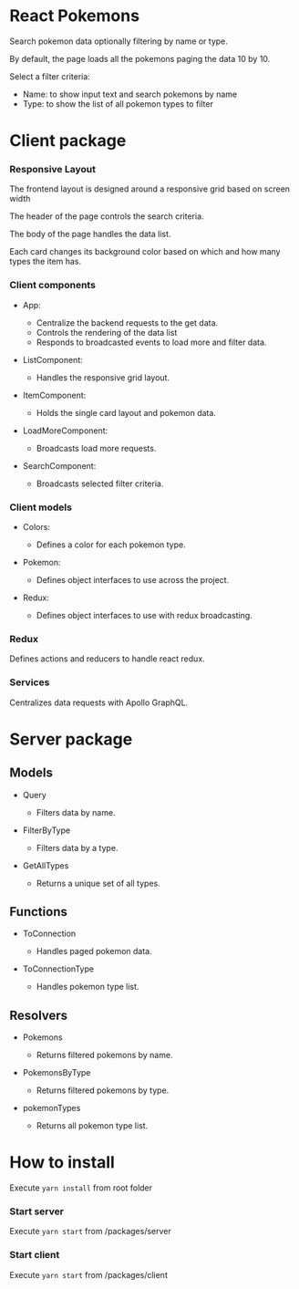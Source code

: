 # React Pokemons

Search pokemon data optionally filtering by name or type.

By default, the page loads all the pokemons paging the data 10 by 10.

Select a filter criteria:
- Name: to show input text and search pokemons by name
- Type: to show the list of all pokemon types to filter

# Client package

### Responsive Layout

The frontend layout is designed around a responsive grid based on screen width

The header of the page controls the search criteria.

The body of the page handles the data list.

Each card changes its background color based on which and how many types the item has.

### Client components

- App: 
    - Centralize the backend requests to the get data.
    - Controls the rendering of the data list
    - Responds to broadcasted events to load more and filter data.
    
- ListComponent:
    - Handles the responsive grid layout.
    
- ItemComponent:
    - Holds the single card layout and pokemon data.
    
- LoadMoreComponent:
    - Broadcasts load more requests.
    
- SearchComponent:
    - Broadcasts selected filter criteria.
    
### Client models

- Colors:
    - Defines a color for each pokemon type.
    
- Pokemon:
    - Defines object interfaces to use across the project.
    
- Redux:
    - Defines object interfaces to use with redux broadcasting.
    
### Redux

Defines actions and reducers to handle react redux. 

### Services

Centralizes data requests with Apollo GraphQL.

# Server package

## Models

- Query
    - Filters data by name.
    
- FilterByType
    - Filters data by a type.

- GetAllTypes
    - Returns a unique set of all types.
    
## Functions

- ToConnection
    - Handles paged pokemon data.
    
- ToConnectionType
    - Handles pokemon type list.

## Resolvers

- Pokemons
    - Returns filtered pokemons by name.

- PokemonsByType
    - Returns filtered pokemons by type.

- pokemonTypes
    - Returns all pokemon type list.

# How to install

Execute `yarn install` from root folder

### Start server

Execute `yarn start` from /packages/server

### Start client

Execute `yarn start` from /packages/client
